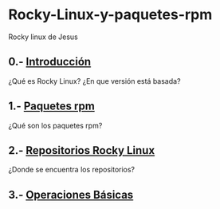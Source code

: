 # Rocky-Linux-y-paquetes-rpm
Rocky linux de Jesus

## 0.- [Introducción](/modulos/modulo0.md)
¿Qué es Rocky Linux?
¿En que versión está basada?

## 1.- [Paquetes rpm](/modulos/modulo1.md)
¿Qué son los paquetes rpm?

## 2.- [Repositorios Rocky Linux](/modulos/modulo2.md)
¿Donde se encuentra los repositorios?

## 3.- [Operaciones Básicas](/modulos/modulo3.md)

